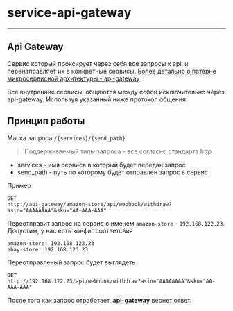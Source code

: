 # service-api-gateway
---

## Api Gateway
Сервис который проксирует через себя все запросы к api,
 и перенаправляет их в конкретные сервисы.
[Более детально о патерне микросервисной архитектуры - api-gateway](http://microservices.io/patterns/apigateway.html)

Все внутренние сервисы, общаются между собой исключительно через api-gateway.
  Используя указанный ниже протокол общения.

## Принцип работы

Маска запроса `/{services}/{send_path}`
> Поддерживаемый типы запроса - все согласно стандарта http
* services - имя сервиса в который будет передан запрос
* send_path - путь по которому будет отправлен запрос в сервис

Пример
```
GET
http://api-gateway/amazon-store/api/webhook/withdraw?asin="AAAAAAAA"&sku="AA-AAA-AAA"
```
Переотправит запрос на сервис с именем `amazon-store` - `192.168.122.23`.
Допустим, у нас есть конфиг соответсвия
```
amazon-store: 192.168.122.23
ebay-store: 192.168.123.23
```
Переотправленый запрос будет выглядеть
```
GET
http://192.168.122.23/api/webhook/withdraw?asin="AAAAAAAA"&sku="AA-AAA-AAA"
```

После того как запрос отработает, **api-gateway** вернет ответ.
